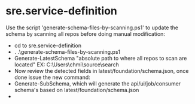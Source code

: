 # sre.service-definition

Use the script 'generate-schema-files-by-scanning.ps1' to update the schema by scanning all repos before doing manual modification:

 * cd to sre.service-definition
 * . .\generate-schema-files-by-scanning.ps1
 * Generate-LatestSchema "absolute path to where all repos to scan are located"  EX: C:\Users\chmi\source\search
 * Now review the detected fields in latest/foundation/schema.json, once done issue the new command:
 * Generate-SubSchema, which will generate the api/ui/job/consumer schema's based on latest/foundation/schema.json
* 